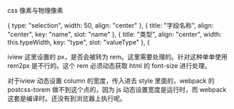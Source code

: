 css 像素与物理像素

 {
      type: "selection",
      width: 50,
      align: "center"
    },
    {
      title: "字段名称",
      align: "center",
      key: "name",
      slot: "name"
    },
    {
      title: "类型",
      align: "center",
      width: this.typeWidth,
      key: "type",
      slot: "valueType"
    },
    {

iview 这里设置的 px，是否会被转为 rem。这里需要处理的。针对这种单单使用 rem2px 是不行的。这个 rem 必须动态获取 html 的 font-size 进行处理。

对于iview 动态设置 column 的宽度，传入进去 style 里面的，webpack 的 postcss-torem 做不到这个点的，因为 js 动态设置宽度是运行时，而 webpack 这套是编译时。还没有到浏览器上执行呢。